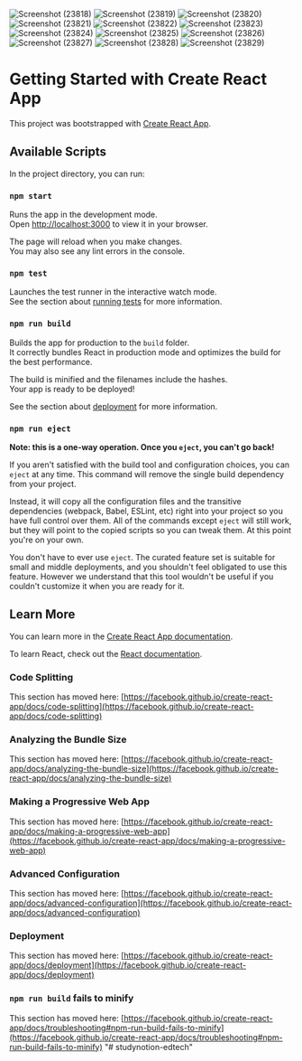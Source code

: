 ![Screenshot (23818)](https://github.com/harshrajbind2024/studynotion-edtech/assets/121737517/50ab0e46-c6b1-436b-8840-1982116c3272)
![Screenshot (23819)](https://github.com/harshrajbind2024/studynotion-edtech/assets/121737517/5c7d6bfd-db51-445a-97ab-9bbdcf0fd95a)
![Screenshot (23820)](https://github.com/harshrajbind2024/studynotion-edtech/assets/121737517/9ebea0f6-2ade-4ea2-b93e-9435a2d4b348)
![Screenshot (23821)](https://github.com/harshrajbind2024/studynotion-edtech/assets/121737517/9600281b-3471-4741-921f-f8dbd1a23582)
![Screenshot (23822)](https://github.com/harshrajbind2024/studynotion-edtech/assets/121737517/fd381ed6-2b45-42fc-aa06-44c21f5a2163)
![Screenshot (23823)](https://github.com/harshrajbind2024/studynotion-edtech/assets/121737517/2721beb3-f702-4c2f-a25a-b65eb1f9e12e)
![Screenshot (23824)](https://github.com/harshrajbind2024/studynotion-edtech/assets/121737517/793b8074-027d-4e39-9367-2ab02e1f37b8)
![Screenshot (23825)](https://github.com/harshrajbind2024/studynotion-edtech/assets/121737517/aaae8ada-e95a-4d1e-829e-a51317ef5f2e)
![Screenshot (23826)](https://github.com/harshrajbind2024/studynotion-edtech/assets/121737517/172118b2-965d-46ce-95d4-7e559380df7b)
![Screenshot (23827)](https://github.com/harshrajbind2024/studynotion-edtech/assets/121737517/8a5281e6-7c02-43fd-80dc-013ebc5206e0)
![Screenshot (23828)](https://github.com/harshrajbind2024/studynotion-edtech/assets/121737517/fdab97c5-8198-4fc1-96b6-1bfb57a38275)
![Screenshot (23829)](https://github.com/harshrajbind2024/studynotion-edtech/assets/121737517/47cfbd87-5000-4a44-bd29-88e2b60ae752)








# Getting Started with Create React App

This project was bootstrapped with [Create React App](https://github.com/facebook/create-react-app).

## Available Scripts

In the project directory, you can run:

### `npm start`

Runs the app in the development mode.\
Open [http://localhost:3000](http://localhost:3000) to view it in your browser.

The page will reload when you make changes.\
You may also see any lint errors in the console.

### `npm test`

Launches the test runner in the interactive watch mode.\
See the section about [running tests](https://facebook.github.io/create-react-app/docs/running-tests) for more information.

### `npm run build`

Builds the app for production to the `build` folder.\
It correctly bundles React in production mode and optimizes the build for the best performance.

The build is minified and the filenames include the hashes.\
Your app is ready to be deployed!

See the section about [deployment](https://facebook.github.io/create-react-app/docs/deployment) for more information.

### `npm run eject`

**Note: this is a one-way operation. Once you `eject`, you can't go back!**

If you aren't satisfied with the build tool and configuration choices, you can `eject` at any time. This command will remove the single build dependency from your project.

Instead, it will copy all the configuration files and the transitive dependencies (webpack, Babel, ESLint, etc) right into your project so you have full control over them. All of the commands except `eject` will still work, but they will point to the copied scripts so you can tweak them. At this point you're on your own.

You don't have to ever use `eject`. The curated feature set is suitable for small and middle deployments, and you shouldn't feel obligated to use this feature. However we understand that this tool wouldn't be useful if you couldn't customize it when you are ready for it.

## Learn More

You can learn more in the [Create React App documentation](https://facebook.github.io/create-react-app/docs/getting-started).

To learn React, check out the [React documentation](https://reactjs.org/).

### Code Splitting

This section has moved here: [https://facebook.github.io/create-react-app/docs/code-splitting](https://facebook.github.io/create-react-app/docs/code-splitting)

### Analyzing the Bundle Size

This section has moved here: [https://facebook.github.io/create-react-app/docs/analyzing-the-bundle-size](https://facebook.github.io/create-react-app/docs/analyzing-the-bundle-size)

### Making a Progressive Web App

This section has moved here: [https://facebook.github.io/create-react-app/docs/making-a-progressive-web-app](https://facebook.github.io/create-react-app/docs/making-a-progressive-web-app)

### Advanced Configuration

This section has moved here: [https://facebook.github.io/create-react-app/docs/advanced-configuration](https://facebook.github.io/create-react-app/docs/advanced-configuration)

### Deployment

This section has moved here: [https://facebook.github.io/create-react-app/docs/deployment](https://facebook.github.io/create-react-app/docs/deployment)

### `npm run build` fails to minify

This section has moved here: [https://facebook.github.io/create-react-app/docs/troubleshooting#npm-run-build-fails-to-minify](https://facebook.github.io/create-react-app/docs/troubleshooting#npm-run-build-fails-to-minify)
"# studynotion-edtech" 
